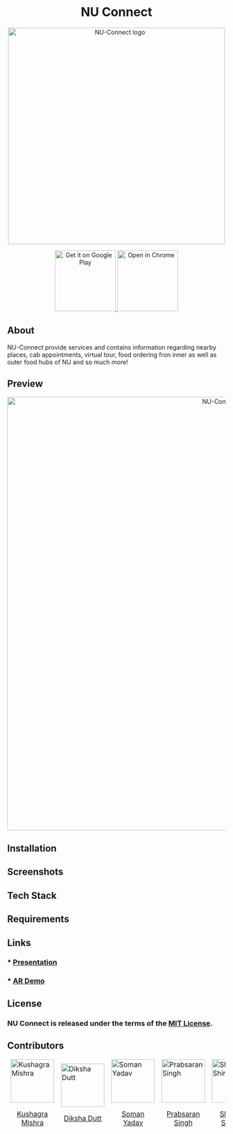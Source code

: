 <h1 align="center"> NU Connect </h1>

<div align="center">
  <img alt="NU-Connect logo" src="https://i.imgur.com/MGJNqi9.png" width="500px" />
</div>
 
<p align="center">
  <a href="#">
    <img alt="Get it on Google Play" title="Google Play" src="http://i.imgur.com/mtGRPuM.png" width="140">
    <img alt="Open in Chrome" title="Chrome" src="https://i.imgur.com/ZIhDtNR.png" width="140">
  </a>
</p>


## About

 
<div>  
	<p>NU-Connect provide services and contains information regarding nearby places, cab appointments, virtual tour, food ordering fron inner as well as outer food hubs of NU and so much more!</p>

</div>

 ## Preview

 <div align="center">
  <img alt="NU-Connect logo" src="https://i.imgur.com/KuddZoJ.png" width="1000px" />
 </div>
 
 
## Installation

## Screenshots
 
## Tech Stack
 
## Requirements

## Links
<h3> * <a href="https://drive.google.com/file/d/19Lw7Lm4AuOa_EAc_3ttaeFA3pedjB1EE/view?usp=sharing"> Presentation </a> </h3>
<h3> * <a href=""> AR Demo </a> </h3>
 
## License

### NU Connect is released under the terms of the [MIT License](LICENSE).


## Contributors
<table>
	<thead>
	<tr>
		<td>
			<img width="100" alt="Kushagra Mishra" src="https://ideate-zero.github.io/zerobug/images/Kushagra.png" align="center">
			<a href="https://github.com/kushagraup"><p align="center"> Kushagra Mishra </p></a>
			</td>
		<td>
			<img width="100" alt="Diksha Dutt" src="https://i.imgur.com/wnTuh6Y.png" align="center">
			<a href="https://github.com/dikshadutt08"><p align="center"> Diksha Dutt </p></a>
		</td>
		<td>
			<img width="100" alt="Soman Yadav" src="https://i.imgur.com/iD76kAe.png" align="center">
			<a href="https://github.com/somanyadav"><p align="center"> Soman Yadav </p></a>
		</td>
		<td>
			<img width="100" alt="Prabsaran Singh" src="https://ideate-zero.github.io/zerobug/images/Prabsaran.png" align="center">
			<a href="https://github.com/prabsaransingh05"><p align="center"> Prabsaran Singh </p></a>
		</td>
		<td>
			<img width="100" alt="Shailesh Shiroha" src="https://ideate-zero.github.io/zerobug/images/shailesh.png" align="center">
			<a href="https://github.com/shailesh236"><p align="center"> Shailesh Shiroha </p></a>
		</td>
	</tr>
</table>
